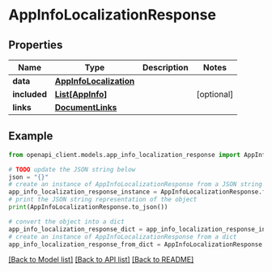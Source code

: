 # AppInfoLocalizationResponse


## Properties

Name | Type | Description | Notes
------------ | ------------- | ------------- | -------------
**data** | [**AppInfoLocalization**](AppInfoLocalization.md) |  | 
**included** | [**List[AppInfo]**](AppInfo.md) |  | [optional] 
**links** | [**DocumentLinks**](DocumentLinks.md) |  | 

## Example

```python
from openapi_client.models.app_info_localization_response import AppInfoLocalizationResponse

# TODO update the JSON string below
json = "{}"
# create an instance of AppInfoLocalizationResponse from a JSON string
app_info_localization_response_instance = AppInfoLocalizationResponse.from_json(json)
# print the JSON string representation of the object
print(AppInfoLocalizationResponse.to_json())

# convert the object into a dict
app_info_localization_response_dict = app_info_localization_response_instance.to_dict()
# create an instance of AppInfoLocalizationResponse from a dict
app_info_localization_response_from_dict = AppInfoLocalizationResponse.from_dict(app_info_localization_response_dict)
```
[[Back to Model list]](../README.md#documentation-for-models) [[Back to API list]](../README.md#documentation-for-api-endpoints) [[Back to README]](../README.md)


